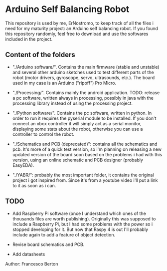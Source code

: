 # Arduino Self Balancing Robot

This repository is used by me, ErNostromo, to keep track of all the files i need for my maturity project: an Arduino self balancing robot. If you found this repository randomly, feel free to download and use the softwares included in the project.

## Content of the folders
- "./Arduino software/". Contains the main firmware (stable and unstable) and several other arduino sketches used to test different parts of the robot (motor drivers, gyroscope, servo, ultrasounds, etc.). The board used in my case is an Arduino ("ripoff") Pro Micro.

- "./Processing/". Contains mainly the android application. TODO: release a pc software, written always in processing, possibly in java with the processing library instead of using the processing project.

- "./Python software/". Contains the pc software, written in python. In order to run it requires the pyserial module to be installed. If you don't connect an xbox controller it will simply act as a serial monitor, displaying some stats about the robot, otherwise you can use a controller to control the robot.

- "./Schematics and PCB (deprecated)": contains all the schematics and pcb. It's more of a quick test version, so i'm planning on releasing a new updated version of the board soon based on the problems i had with this version, using an online schematic and PCB designer (probably EasyEDA).

- "./YABR/": probably the most important folder, it contains the original project i got inspired from. Since it's from a youtube video i'll put a link to it as soon as i can.

## TODO
- Add Raspberry Pi software (once I understand which ones of the thousands files are worth publishing). Originally this was supposed to include a Raspberry Pi, but I had some problems with the power so i stopped developing for it. But now that Raspy 4 is out I'll probably include again to add a feature of object detection.

- Revise board schematics and PCB.

- Add datasheets

Author: Francesco Berton
